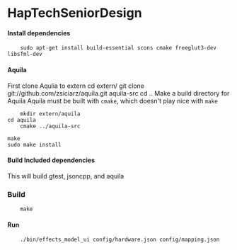# HapTechSeniorDesign

#### Install dependencies

        sudo apt-get install build-essential scons cmake freeglut3-dev libsfml-dev

#### Aquila

First clone Aqulia to extern
cd extern/
git clone git://github.com/zsiciarz/aquila.git aquila-src
cd ..
Make a build directory for Aquila
Aquila must be built with `cmake`, which doesn't play nice with `make`

        mkdir extern/aquila
	cd aquila
        cmake ../aquila-src
 	
	make
	sudo make install

#### Build Included dependencies

This will build gtest, jsoncpp, and aquila

### Build

        make

#### Run

        ./bin/effects_model_ui config/hardware.json config/mapping.json
